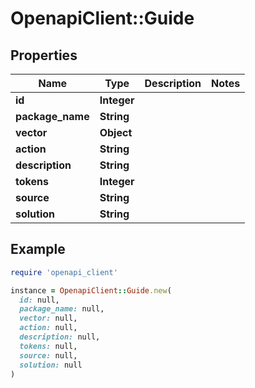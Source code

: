 # OpenapiClient::Guide

## Properties

| Name | Type | Description | Notes |
| ---- | ---- | ----------- | ----- |
| **id** | **Integer** |  |  |
| **package_name** | **String** |  |  |
| **vector** | **Object** |  |  |
| **action** | **String** |  |  |
| **description** | **String** |  |  |
| **tokens** | **Integer** |  |  |
| **source** | **String** |  |  |
| **solution** | **String** |  |  |

## Example

```ruby
require 'openapi_client'

instance = OpenapiClient::Guide.new(
  id: null,
  package_name: null,
  vector: null,
  action: null,
  description: null,
  tokens: null,
  source: null,
  solution: null
)
```

